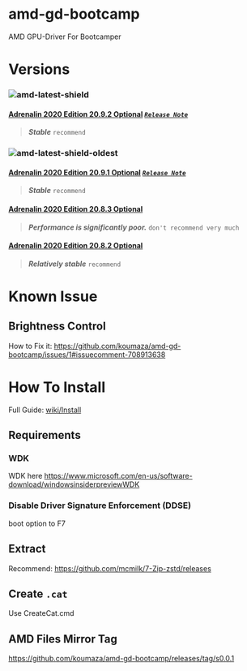 # amd-gd-bootcamp
AMD GPU-Driver For Bootcamper

# Versions
### ![amd-latest-shield](https://img.shields.io/badge/%E2%80%8B-%E2%80%8B%20latest%20-brightgreen?style=flat-square&logo=amd)
#### [Adrenalin 2020 Edition 20.9.2 Optional](https://github.com/koumaza/amd-gd-bootcamp/releases/tag/v1.16.0)  [___`Release Note`___](https://www.amd.com/en/support/kb/release-notes/rn-rad-win-20-9-2)
>***Stable*** `recommend`
### ![amd-latest-shield-oldest](https://img.shields.io/badge/%E2%80%8B-%E2%80%8B%20oldest%20-brightgreen?style=flat-square&logo=amd)
#### [Adrenalin 2020 Edition 20.9.1 Optional](https://github.com/koumaza/amd-gd-bootcamp/releases/tag/v1.13.0)  [___`Release Note`___](https://www.amd.com/en/support/kb/release-notes/rn-rad-win-20-9-1)
>***Stable*** `recommend`
#### [Adrenalin 2020 Edition 20.8.3 Optional](https://github.com/koumaza/amd-gd-bootcamp/releases/tag/v1.9.0)
>***Performance is significantly poor.*** `don't recommend very much`
#### [Adrenalin 2020 Edition 20.8.2 Optional](https://github.com/koumaza/amd-gd-bootcamp/releases/tag/v1.11.0)
>***Relatively stable*** `recommend`

# Known Issue
## Brightness Control
How to Fix it:
https://github.com/koumaza/amd-gd-bootcamp/issues/1#issuecomment-708913638
# How To Install
Full Guide: [wiki/Install](https://github.com/koumaza/amd-gd-bootcamp/wiki/Install)

## Requirements
### WDK
WDK here https://www.microsoft.com/en-us/software-download/windowsinsiderpreviewWDK
### Disable Driver Signature Enforcement (DDSE)
boot option to F7

## Extract
Recommend: https://github.com/mcmilk/7-Zip-zstd/releases

## Create `.cat`
Use CreateCat.cmd

## AMD Files Mirror Tag
https://github.com/koumaza/amd-gd-bootcamp/releases/tag/s0.0.1
